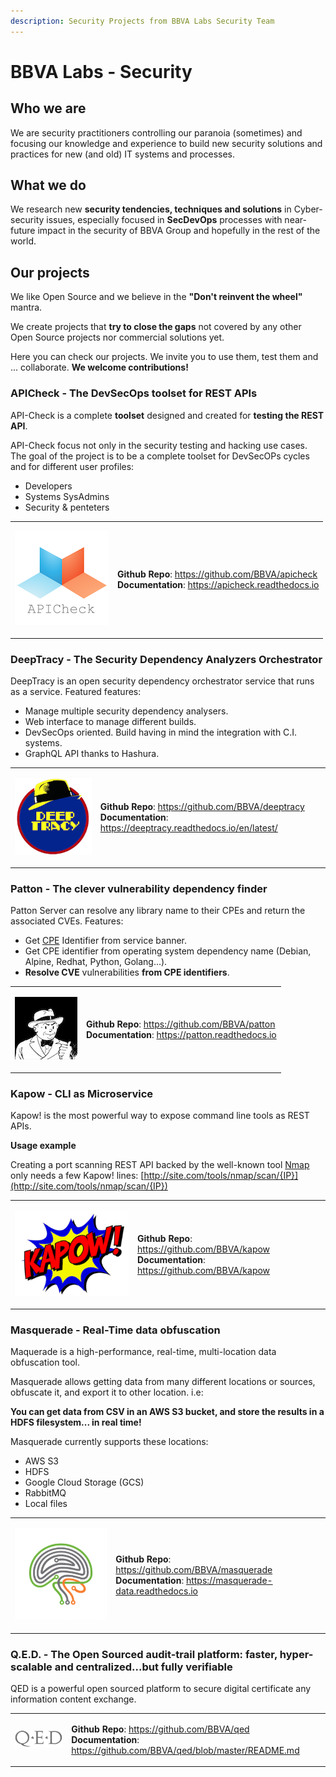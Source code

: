 ```yaml
---
description: Security Projects from BBVA Labs Security Team
---
```


# BBVA Labs - Security

## Who we are

We are security practitioners controlling our paranoia \(sometimes\) and focusing our knowledge and experience to build new security solutions and practices for new \(and old\) IT systems and processes.

## What we do

We research new **security tendencies, techniques and solutions** in Cyber-security issues, especially focused in **SecDevOps** processes with near-future impact in the security of BBVA Group and hopefully in the rest of the world.

## Our projects

We like Open Source and we believe in the **"Don't reinvent the wheel"** mantra.

We create projects that **try to close the gaps** not covered by any other Open Source projects nor commercial solutions yet.

Here you can check our projects. We invite you to use them, test them and ... collaborate. **We welcome contributions!**

### APICheck - The DevSecOps toolset for REST APIs

API-Check is a complete **toolset** designed and created for **testing the REST API**.

API-Check focus not only in the security testing and hacking use cases. The goal of the project is to be a complete toolset for DevSecOPs cycles and for different user profiles:

* Developers
* Systems SysAdmins
* Security & penteters

<table>
  <tbody>
    <tr>
      <td style="text-align:left">
        <p></p>
        <p>
          <img src=".gitbook/assets/apicheck-logo.png" />
        </p>
      </td>
      <td style="text-align:left">
        <p>
            <b>Github Repo</b>: <a href="https://github.com/BBVA/apicheck">https://github.com/BBVA/apicheck</a>
            <br/>
            <b>Documentation</b>: <a href="https://apicheck.readthedocs.io">https://apicheck.readthedocs.io</a>
        </p>
      </td>
    </tr>
  </tbody>
</table>


### DeepTracy - The Security Dependency Analyzers Orchestrator

DeepTracy is an open security dependency orchestrator service that runs as a service. Featured features:

* Manage multiple security dependency analysers.
* Web interface to manage different builds.
* DevSecOps oriented. Build having in mind the integration with C.I. systems.
* GraphQL API thanks to Hashura.

<table>
  <tbody>
    <tr>
      <td style="text-align:left">
        <p></p>
        <p>
          <img src=".gitbook/assets/deeptracy-logo-small.png" />
        </p>
      </td>
      <td style="text-align:left">
        <p>
            <b>Github Repo</b>: <a href="https://github.com/BBVA/deeptracy">https://github.com/BBVA/deeptracy</a>
            <br/>
            <b>Documentation</b>: <a href="https://deeptracy.readthedocs.io/en/latest/">https://deeptracy.readthedocs.io/en/latest/</a>
        </p>
      </td>
    </tr>
  </tbody>
</table>

### Patton - The clever vulnerability dependency finder

Patton Server can resolve any library name to their CPEs and return the associated CVEs. Features:

* Get [CPE](https://nvd.nist.gov/products/cpe) Identifier from service banner.
* Get CPE identifier from operating system dependency name \(Debian, Alpine, Redhat, Python, Golang...\).
* **Resolve CVE** vulnerabilities **from CPE identifiers**.

<table>
  <tbody>
    <tr>
      <td style="text-align:left">
        <p></p>
        <p>
          <img src=".gitbook/assets/patton-logo.png" />
        </p>
      </td>
      <td style="text-align:left">
        <p>
            <b>Github Repo</b>: <a href="https://github.com/BBVA/patton">https://github.com/BBVA/patton</a>
            <br/>
            <b>Documentation</b>: <a href="https://patton.readthedocs.io">https://patton.readthedocs.io</a>
        </p>
      </td>
    </tr>
  </tbody>
</table>

### Kapow - CLI as Microservice

Kapow! is the most powerful way to expose command line tools as REST APIs.

**Usage example**

Creating a port scanning REST API backed by the well-known tool [Nmap](https://nmap.org) only needs a few Kapow! lines: [http://site.com/tools/nmap/scan/{IP}](http://site.com/tools/nmap/scan/{IP})

<table>
  <tbody>
    <tr>
      <td style="text-align:left">
        <p></p>
        <p>
          <img src=".gitbook/assets/kapow.png" />
        </p>
      </td>
      <td style="text-align:left">
        <p>
            <b>Github Repo</b>: <a href="https://github.com/BBVA/kapow">https://github.com/BBVA/kapow</a>
            <br/>
            <b>Documentation</b>: <a href="https://github.com/BBVA/kapow">https://github.com/BBVA/kapow</a>
        </p>
      </td>
    </tr>
  </tbody>
</table>

### Masquerade - Real-Time data obfuscation

Maquerade is a high-performance, real-time, multi-location data obfuscation tool.

Masquerade allows getting data from many different locations or sources, obfuscate it, and export it to other location. i.e:

**You can get data from CSV in an AWS S3 bucket, and store the results in a HDFS filesystem... in real time!**

Masquerade currently supports these locations:

* AWS S3
* HDFS
* Google Cloud Storage \(GCS\)
* RabbitMQ
* Local files

<table>
  <tbody>
    <tr>
      <td style="text-align:left">
        <p></p>
        <p>
          <img src=".gitbook/assets/masquerade-logo-small.png" />
        </p>
      </td>
      <td style="text-align:left">
        <p>
            <b>Github Repo</b>: <a href="https://github.com/BBVA/masquerade">https://github.com/BBVA/masquerade</a>
            <br/>
            <b>Documentation</b>: <a href="https://masquerade-data.readthedocs.io">https://masquerade-data.readthedocs.io</a>
        </p>
      </td>
    </tr>
  </tbody>
</table>

### Q.E.D. - The Open Sourced audit-trail platform: faster, hyper-scalable and centralized...but fully verifiable

QED is a powerful open sourced platform to secure digital certificate any information content exchange.

<table>
  <tbody>
    <tr>
      <td style="text-align:left">
        <p></p>
        <p>
          <img src=".gitbook/assets/qed_logo.png" />
        </p>
      </td>
      <td style="text-align:left">
        <p>
            <b>Github Repo</b>: <a href="https://github.com/BBVA/qed">https://github.com/BBVA/qed</a>
            <br/>
            <b>Documentation</b>: <a href="https://github.com/BBVA/qed/blob/master/README.md">https://github.com/BBVA/qed/blob/master/README.md</a>
        </p>
      </td>
    </tr>
  </tbody>
</table>

